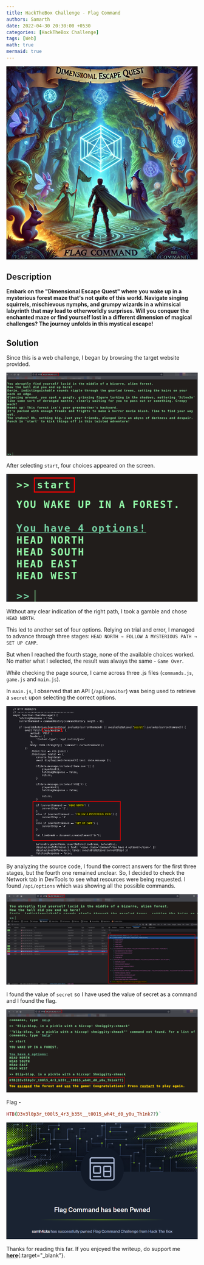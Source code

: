 ```yaml
---
title: HackTheBox Challenge - Flag Command
authors: Samarth
date: 2022-04-30 20:30:00 +0530
categories: [HackTheBox Challenge]
tags: [Web]
math: true
mermaid: true
---
```


![Banner](/assets/images/htb-chall/Flag%20Command/banner.png)

## Description

<b>Embark on the "Dimensional Escape Quest" where you wake up in a mysterious forest maze that's not quite of this world. Navigate singing squirrels, mischievous nymphs, and grumpy wizards in a whimsical labyrinth that may lead to otherworldly surprises. Will you conquer the enchanted maze or find yourself lost in a different dimension of magical challenges? The journey unfolds in this mystical escape!</b>

## Solution

Since this is a web challenge, I began by browsing the target website provided.

![Target Website](/assets/images/htb-chall/Flag%20Command/1.png)

After selecting `start`, four choices appeared on the screen.

![4 Options](/assets/images/htb-chall/Flag%20Command/2.png)

Without any clear indication of the right path, I took a gamble and chose `HEAD NORTH`.

This led to another set of four options. Relying on trial and error, I managed to advance through three stages: `HEAD NORTH → FOLLOW A MYSTERIOUS PATH → SET UP CAMP`.

But when I reached the fourth stage, none of the available choices worked. No matter what I selected, the result was always the same - `Game Over`.

While checking the page source, I came across three .js files (`commands.js`, `game.js` and `main.js`).

In `main.js`, I observed that an API (`/api/monitor`) was being used to retrieve a `secret` upon selecting the correct options.

![main.js](/assets/images/htb-chall/Flag%20Command/3.png)

By analyzing the source code, I found the correct answers for the first three stages, but the fourth one remained unclear. So, I decided to check the Network tab in DevTools to see what resources were being requested. I found `/api/options` which was showing all the possible commands.

![Network Tab DevTools](/assets/images/htb-chall/Flag%20Command/4.png)

I found the value of `secret` so I have used the value of secret as a command and I found the flag.

![Flag](/assets/images/htb-chall/Flag%20Command/5.png)

Flag - 
```ruby
HTB{D3v3l0p3r_t00l5_4r3_b35t__t0015_wh4t_d0_y0u_Th1nk??}`
```

[![Pwned](/assets/images/htb-chall/Flag%20Command/pwned.png)](https://www.hackthebox.com/achievement/challenge/337503/646)

Thanks for reading this far. If you enjoyed the writeup, do support me [__here__](https://www.buymeacoffee.com/h4xplo1t){:target="_blank"}.



